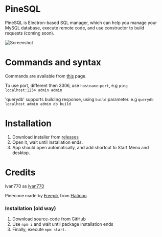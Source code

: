 # PineSQL
PineSQL is Electron-based SQL manager, which can help you manage your MySQL database, execute remote code, and use constructor to build requests (coming soon).

![Screenshot](https://raw.githubusercontent.com/ivan770/pinesql/master/img/screenshot3.png)

# Commands and syntax
Commands are available from [this](https://github.com/ivan770/pinesql/wiki/PineSQL-friendly-commands) page.

To use port, different then 3306, use `hostname:port`, e.g `ping localhost:1234 admin admin`

'querydb' supports building response, using `build` parameter. e.g `querydb localhost admin admin db build`

# Installation
1. Download installer from [releases](https://github.com/ivan770/pinesql/releases)
2. Open it, wait until installation ends.
3. App should open automatically, and add shortcut to Start Menu and desktop.

# Credits
ivan770 as [ivan770](https://github.com/ivan770/)

Pinecone made by [Freepik](http://www.freepik.com/) from [Flaticon](http://www.flaticon.com/)

### Installation (old way)
1. Download source-code from GitHub
2. Use `npm i` and wait until package installation ends
3. Finally, execute `npm start`.
